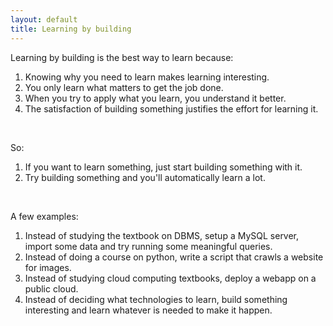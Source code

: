 ```yaml
---
layout: default
title: Learning by building
---
```


Learning by building is the best way to learn because:

1. Knowing why you need to learn makes learning interesting.
2. You only learn what matters to get the job done.
3. When you try to apply what you learn, you understand it better. 
4. The satisfaction of building something justifies the effort for learning it.

<br>

So:

1. If you want to learn something, just start building something with it.
2. Try building something and you'll automatically learn a lot.

<br>

A few examples:

1. Instead of studying the textbook on DBMS, setup a MySQL server, import some data and try running some meaningful queries.
2. Instead of doing a course on python, write a script that crawls a website for images.
3. Instead of studying cloud computing textbooks, deploy a webapp on  a public cloud.
4. Instead of deciding what technologies to learn, build something interesting and learn whatever is needed to make it happen.










